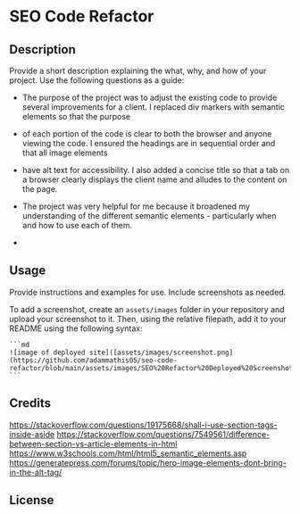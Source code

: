 # SEO Code Refactor

## Description

Provide a short description explaining the what, why, and how of your project. Use the following questions as a guide:

- The purpose of the project was to adjust the existing code to provide several improvements for a client. I replaced div markers with semantic elements so that the purpose
- of each portion of the code is clear to both the browser and anyone viewing the code. I ensured the headings are in sequential order and that all image elements
- have alt text for accessibility. I also added a concise title so that a tab on a browser clearly displays the client name and alludes to the content on the page. 
- The project was very helpful for me because it broadened my understanding of the different semantic elements - particularly when and how to use each of them. 

- 
## Usage

Provide instructions and examples for use. Include screenshots as needed.

To add a screenshot, create an `assets/images` folder in your repository and upload your screenshot to it. Then, using the relative filepath, add it to your README using the following syntax:

    ```md
    ![image of deployed site]([assets/images/screenshot.png](https://github.com/adammathis05/seo-code-refactor/blob/main/assets/images/SEO%20Refactor%20Deployed%20Screenshot.png))
    ```

## Credits

https://stackoverflow.com/questions/19175668/shall-i-use-section-tags-inside-aside
https://stackoverflow.com/questions/7549561/difference-between-section-vs-article-elements-in-html
https://www.w3schools.com/html/html5_semantic_elements.asp
https://generatepress.com/forums/topic/hero-image-elements-dont-bring-in-the-alt-tag/

## License
